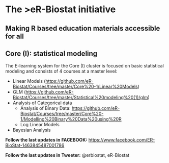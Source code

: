 # The >eR-Biostat initiative
## Making R based education materials accessible for all


## Core (I): statistical modeling
The E-learning system for the Core (I) cluster is focused on basic statistical modeling and consists of 4 courses at a master level:
* Linear Models (https://github.com/eR-Biostat/Courses/tree/master/Core%20-1/Linear%20Models)
* GLM (https://github.com/eR-Biostat/Courses/tree/master/Statistical%20modeling%20(1)/glm)
* Analysis of Categorical data
  +  Analysis of Binary Data: https://github.com/eR-Biostat/Courses/tree/master/Core%20-1/Modelling%20Binary%20Data%20using%20R 
  + Log Linear Models 
* Bayesian Analysis

  
**Follow the last updates in FACEBOOK:** https://www.facebook.com/ER-BioStat-1463845487001786

**Follow the last updates in Tweeter:** @erbiostat, eR-Biostat
